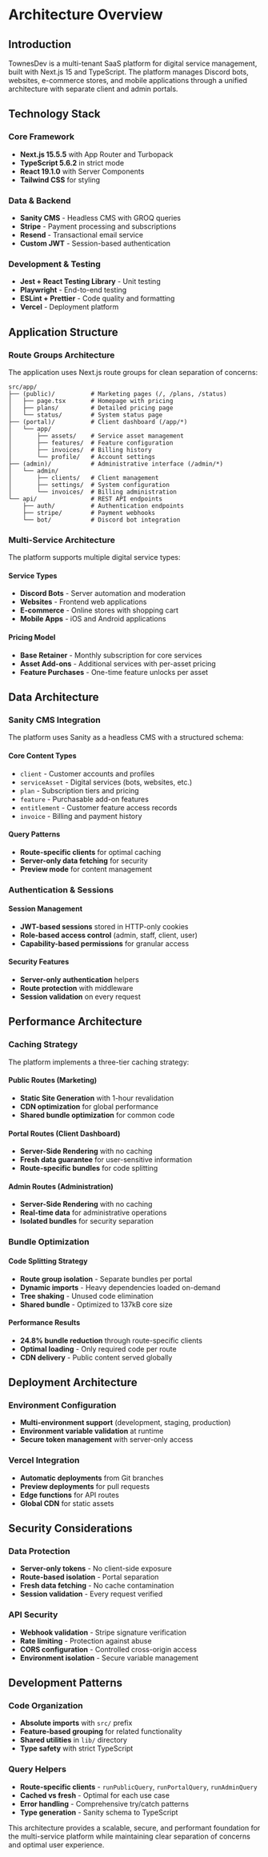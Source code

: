 # Architecture Overview

## Introduction

TownesDev is a multi-tenant SaaS platform for digital service management, built with Next.js 15 and TypeScript. The platform manages Discord bots, websites, e-commerce stores, and mobile applications through a unified architecture with separate client and admin portals.

## Technology Stack

### Core Framework

- **Next.js 15.5.5** with App Router and Turbopack
- **TypeScript 5.6.2** in strict mode
- **React 19.1.0** with Server Components
- **Tailwind CSS** for styling

### Data & Backend

- **Sanity CMS** - Headless CMS with GROQ queries
- **Stripe** - Payment processing and subscriptions
- **Resend** - Transactional email service
- **Custom JWT** - Session-based authentication

### Development & Testing

- **Jest + React Testing Library** - Unit testing
- **Playwright** - End-to-end testing
- **ESLint + Prettier** - Code quality and formatting
- **Vercel** - Deployment platform

## Application Structure

### Route Groups Architecture

The application uses Next.js route groups for clean separation of concerns:

```
src/app/
├── (public)/          # Marketing pages (/, /plans, /status)
│   ├── page.tsx       # Homepage with pricing
│   ├── plans/         # Detailed pricing page
│   └── status/        # System status page
├── (portal)/          # Client dashboard (/app/*)
│   └── app/
│       ├── assets/    # Service asset management
│       ├── features/  # Feature configuration
│       ├── invoices/  # Billing history
│       └── profile/   # Account settings
├── (admin)/           # Administrative interface (/admin/*)
│   └── admin/
│       ├── clients/   # Client management
│       ├── settings/  # System configuration
│       └── invoices/  # Billing administration
└── api/               # REST API endpoints
    ├── auth/          # Authentication endpoints
    ├── stripe/        # Payment webhooks
    └── bot/           # Discord bot integration
```

### Multi-Service Architecture

The platform supports multiple digital service types:

#### Service Types

- **Discord Bots** - Server automation and moderation
- **Websites** - Frontend web applications
- **E-commerce** - Online stores with shopping cart
- **Mobile Apps** - iOS and Android applications

#### Pricing Model

- **Base Retainer** - Monthly subscription for core services
- **Asset Add-ons** - Additional services with per-asset pricing
- **Feature Purchases** - One-time feature unlocks per asset

## Data Architecture

### Sanity CMS Integration

The platform uses Sanity as a headless CMS with a structured schema:

#### Core Content Types

- `client` - Customer accounts and profiles
- `serviceAsset` - Digital services (bots, websites, etc.)
- `plan` - Subscription tiers and pricing
- `feature` - Purchasable add-on features
- `entitlement` - Customer feature access records
- `invoice` - Billing and payment history

#### Query Patterns

- **Route-specific clients** for optimal caching
- **Server-only data fetching** for security
- **Preview mode** for content management

### Authentication & Sessions

#### Session Management

- **JWT-based sessions** stored in HTTP-only cookies
- **Role-based access control** (admin, staff, client, user)
- **Capability-based permissions** for granular access

#### Security Features

- **Server-only authentication** helpers
- **Route protection** with middleware
- **Session validation** on every request

## Performance Architecture

### Caching Strategy

The platform implements a three-tier caching strategy:

#### Public Routes (Marketing)

- **Static Site Generation** with 1-hour revalidation
- **CDN optimization** for global performance
- **Shared bundle optimization** for common code

#### Portal Routes (Client Dashboard)

- **Server-Side Rendering** with no caching
- **Fresh data guarantee** for user-sensitive information
- **Route-specific bundles** for code splitting

#### Admin Routes (Administration)

- **Server-Side Rendering** with no caching
- **Real-time data** for administrative operations
- **Isolated bundles** for security separation

### Bundle Optimization

#### Code Splitting Strategy

- **Route group isolation** - Separate bundles per portal
- **Dynamic imports** - Heavy dependencies loaded on-demand
- **Tree shaking** - Unused code elimination
- **Shared bundle** - Optimized to 137kB core size

#### Performance Results

- **24.8% bundle reduction** through route-specific clients
- **Optimal loading** - Only required code per route
- **CDN delivery** - Public content served globally

## Deployment Architecture

### Environment Configuration

- **Multi-environment support** (development, staging, production)
- **Environment variable validation** at runtime
- **Secure token management** with server-only access

### Vercel Integration

- **Automatic deployments** from Git branches
- **Preview deployments** for pull requests
- **Edge functions** for API routes
- **Global CDN** for static assets

## Security Considerations

### Data Protection

- **Server-only tokens** - No client-side exposure
- **Route-based isolation** - Portal separation
- **Fresh data fetching** - No cache contamination
- **Session validation** - Every request verified

### API Security

- **Webhook validation** - Stripe signature verification
- **Rate limiting** - Protection against abuse
- **CORS configuration** - Controlled cross-origin access
- **Environment isolation** - Secure variable management

## Development Patterns

### Code Organization

- **Absolute imports** with `src/` prefix
- **Feature-based grouping** for related functionality
- **Shared utilities** in `lib/` directory
- **Type safety** with strict TypeScript

### Query Helpers

- **Route-specific clients** - `runPublicQuery`, `runPortalQuery`, `runAdminQuery`
- **Cached vs fresh** - Optimal for each use case
- **Error handling** - Comprehensive try/catch patterns
- **Type generation** - Sanity schema to TypeScript

This architecture provides a scalable, secure, and performant foundation for the multi-service platform while maintaining clear separation of concerns and optimal user experience.
